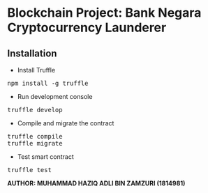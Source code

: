 # Blockchain Project: Bank Negara Cryptocurrency Launderer
## Installation
- Install Truffle
<pre>npm install -g truffle </pre>
- Run development console
<pre>truffle develop </pre>
- Compile and migrate the contract
<pre>truffle compile
truffle migrate </pre>
- Test smart contract
<pre>truffle test</pre>
<strong>AUTHOR: MUHAMMAD HAZIQ ADLI BIN ZAMZURI (1814981)</strong>

